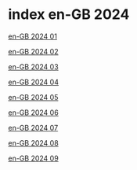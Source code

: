 # index en-GB 2024

<a href="./01">en-GB 2024 01</a>

<a href="./02">en-GB 2024 02</a>

<a href="./03">en-GB 2024 03</a>

<a href="./04">en-GB 2024 04</a>

<a href="./05">en-GB 2024 05</a>

<a href="./06">en-GB 2024 06</a>

<a href="./07">en-GB 2024 07</a>

<a href="./08">en-GB 2024 08</a>

<a href="./09">en-GB 2024 09</a>

